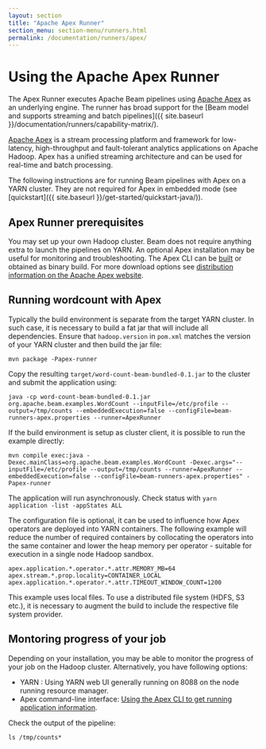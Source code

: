 ```yaml
---
layout: section
title: "Apache Apex Runner"
section_menu: section-menu/runners.html
permalink: /documentation/runners/apex/
---
```

<!--
Licensed under the Apache License, Version 2.0 (the "License");
you may not use this file except in compliance with the License.
You may obtain a copy of the License at

http://www.apache.org/licenses/LICENSE-2.0

Unless required by applicable law or agreed to in writing, software
distributed under the License is distributed on an "AS IS" BASIS,
WITHOUT WARRANTIES OR CONDITIONS OF ANY KIND, either express or implied.
See the License for the specific language governing permissions and
limitations under the License.
-->
# Using the Apache Apex Runner

The Apex Runner executes Apache Beam pipelines using [Apache Apex](https://apex.apache.org/) as an underlying engine. The runner has broad support for the [Beam model and supports streaming and batch pipelines]({{ site.baseurl }}/documentation/runners/capability-matrix/).

[Apache Apex](https://apex.apache.org/) is a stream processing platform and framework for low-latency, high-throughput and fault-tolerant analytics applications on Apache Hadoop. Apex has a unified streaming architecture and can be used for real-time and batch processing.

The following instructions are for running Beam pipelines with Apex on a YARN cluster.
They are not required for Apex in embedded mode (see [quickstart]({{ site.baseurl }}/get-started/quickstart-java/)).

## Apex Runner prerequisites

You may set up your own Hadoop cluster. Beam does not require anything extra to launch the pipelines on YARN.
An optional Apex installation may be useful for monitoring and troubleshooting.
The Apex CLI can be [built](https://apex.apache.org/docs/apex/apex_development_setup/) or
obtained as binary build.
For more download options see [distribution information on the Apache Apex website](https://apex.apache.org/downloads.html).

## Running wordcount with Apex

Typically the build environment is separate from the target YARN cluster. In such case, it is necessary to build a fat jar that will include all dependencies. Ensure that `hadoop.version` in `pom.xml` matches the version of your YARN cluster and then build the jar file:
```
mvn package -Papex-runner
```

Copy the resulting `target/word-count-beam-bundled-0.1.jar` to the cluster and submit the application using:
```
java -cp word-count-beam-bundled-0.1.jar org.apache.beam.examples.WordCount --inputFile=/etc/profile --output=/tmp/counts --embeddedExecution=false --configFile=beam-runners-apex.properties --runner=ApexRunner
```

If the build environment is setup as cluster client, it is possible to run the example directly:
```
mvn compile exec:java -Dexec.mainClass=org.apache.beam.examples.WordCount -Dexec.args="--inputFile=/etc/profile --output=/tmp/counts --runner=ApexRunner --embeddedExecution=false --configFile=beam-runners-apex.properties" -Papex-runner
```

The application will run asynchronously. Check status with `yarn application -list -appStates ALL`

The configuration file is optional, it can be used to influence how Apex operators are deployed into YARN containers.
The following example will reduce the number of required containers by collocating the operators into the same container
and lower the heap memory per operator - suitable for execution in a single node Hadoop sandbox.

```
apex.application.*.operator.*.attr.MEMORY_MB=64
apex.stream.*.prop.locality=CONTAINER_LOCAL
apex.application.*.operator.*.attr.TIMEOUT_WINDOW_COUNT=1200
```

This example uses local files. To use a distributed file system (HDFS, S3 etc.),
it is necessary to augment the build to include the respective file system provider.

## Montoring progress of your job

Depending on your installation, you may be able to monitor the progress of your job on the Hadoop cluster. Alternatively, you have following options:

* YARN : Using YARN web UI generally running on 8088 on the node running resource manager.
* Apex command-line interface: [Using the Apex CLI to get running application information](https://apex.apache.org/docs/apex/apex_cli/#apex-cli-commands).

Check the output of the pipeline:
```
ls /tmp/counts*
```
